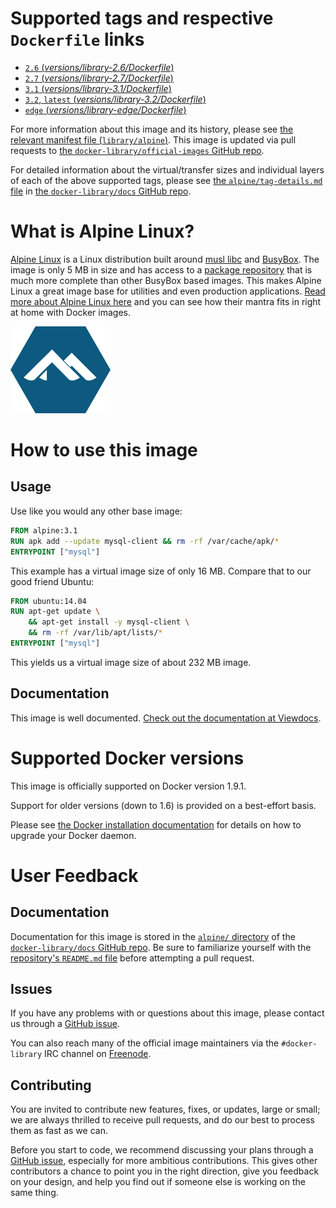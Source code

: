 # Supported tags and respective `Dockerfile` links

-	[`2.6` (*versions/library-2.6/Dockerfile*)](https://github.com/gliderlabs/docker-alpine/blob/c369eb24b9cd81149b355fc785173e3dde098001/versions/library-2.6/Dockerfile)
-	[`2.7` (*versions/library-2.7/Dockerfile*)](https://github.com/gliderlabs/docker-alpine/blob/19859598cbba40c4b8851339164c3998694dee65/versions/library-2.7/Dockerfile)
-	[`3.1` (*versions/library-3.1/Dockerfile*)](https://github.com/gliderlabs/docker-alpine/blob/1a65d4ea2ceb1db6d1579c99226a0858c45563ce/versions/library-3.1/Dockerfile)
-	[`3.2`, `latest` (*versions/library-3.2/Dockerfile*)](https://github.com/gliderlabs/docker-alpine/blob/7621dffecfb794a7639dabb468732102e6f265bb/versions/library-3.2/Dockerfile)
-	[`edge` (*versions/library-edge/Dockerfile*)](https://github.com/gliderlabs/docker-alpine/blob/16384184f6870fa786e7dc590bf9fdbddee77bd7/versions/library-edge/Dockerfile)

For more information about this image and its history, please see [the relevant manifest file (`library/alpine`)](https://github.com/docker-library/official-images/blob/master/library/alpine). This image is updated via pull requests to [the `docker-library/official-images` GitHub repo](https://github.com/docker-library/official-images).

For detailed information about the virtual/transfer sizes and individual layers of each of the above supported tags, please see [the `alpine/tag-details.md` file](https://github.com/docker-library/docs/blob/master/alpine/tag-details.md) in [the `docker-library/docs` GitHub repo](https://github.com/docker-library/docs).

# What is Alpine Linux?

[Alpine Linux](http://alpinelinux.org/) is a Linux distribution built around [musl libc](http://www.musl-libc.org/) and [BusyBox](http://www.busybox.net/). The image is only 5 MB in size and has access to a [package repository](http://forum.alpinelinux.org/packages) that is much more complete than other BusyBox based images. This makes Alpine Linux a great image base for utilities and even production applications. [Read more about Alpine Linux here](https://www.alpinelinux.org/about/) and you can see how their mantra fits in right at home with Docker images.

![logo](https://raw.githubusercontent.com/docker-library/docs/master/alpine/logo.png)

# How to use this image

## Usage

Use like you would any other base image:

```dockerfile
FROM alpine:3.1
RUN apk add --update mysql-client && rm -rf /var/cache/apk/*
ENTRYPOINT ["mysql"]
```

This example has a virtual image size of only 16 MB. Compare that to our good friend Ubuntu:

```dockerfile
FROM ubuntu:14.04
RUN apt-get update \
    && apt-get install -y mysql-client \
    && rm -rf /var/lib/apt/lists/*
ENTRYPOINT ["mysql"]
```

This yields us a virtual image size of about 232 MB image.

## Documentation

This image is well documented. [Check out the documentation at Viewdocs](http://gliderlabs.viewdocs.io/docker-alpine).

# Supported Docker versions

This image is officially supported on Docker version 1.9.1.

Support for older versions (down to 1.6) is provided on a best-effort basis.

Please see [the Docker installation documentation](https://docs.docker.com/installation/) for details on how to upgrade your Docker daemon.

# User Feedback

## Documentation

Documentation for this image is stored in the [`alpine/` directory](https://github.com/docker-library/docs/tree/master/alpine) of the [`docker-library/docs` GitHub repo](https://github.com/docker-library/docs). Be sure to familiarize yourself with the [repository's `README.md` file](https://github.com/docker-library/docs/blob/master/README.md) before attempting a pull request.

## Issues

If you have any problems with or questions about this image, please contact us through a [GitHub issue](https://github.com/gliderlabs/docker-alpine/issues).

You can also reach many of the official image maintainers via the `#docker-library` IRC channel on [Freenode](https://freenode.net).

## Contributing

You are invited to contribute new features, fixes, or updates, large or small; we are always thrilled to receive pull requests, and do our best to process them as fast as we can.

Before you start to code, we recommend discussing your plans through a [GitHub issue](https://github.com/gliderlabs/docker-alpine/issues), especially for more ambitious contributions. This gives other contributors a chance to point you in the right direction, give you feedback on your design, and help you find out if someone else is working on the same thing.
